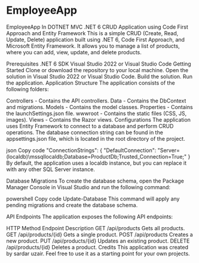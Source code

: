 # EmployeeApp
EmployeeApp In DOTNET MVC
.NET 6 CRUD Application using Code First Approach and Entity Framework
This is a simple CRUD (Create, Read, Update, Delete) application built using .NET 6, Code First Approach, and Microsoft Entity Framework. It allows you to manage a list of products, where you can add, view, update, and delete products.

Prerequisites
.NET 6 SDK
Visual Studio 2022 or Visual Studio Code
Getting Started
Clone or download the repository to your local machine.
Open the solution in Visual Studio 2022 or Visual Studio Code.
Build the solution.
Run the application.
Application Structure
The application consists of the following folders:

Controllers - Contains the API controllers.
Data - Contains the DbContext and migrations.
Models - Contains the model classes.
Properties - Contains the launchSettings.json file.
wwwroot - Contains the static files (CSS, JS, images).
Views - Contains the Razor views.
Configurations
The application uses Entity Framework to connect to a database and perform CRUD operations. The database connection string can be found in the appsettings.json file, which is located in the root directory of the project.

json
Copy code
"ConnectionStrings": {
  "DefaultConnection": "Server=(localdb)\\mssqllocaldb;Database=ProductDb;Trusted_Connection=True;"
}
By default, the application uses a localdb instance, but you can replace it with any other SQL Server instance.

Database Migrations
To create the database schema, open the Package Manager Console in Visual Studio and run the following command:

powershell
Copy code
Update-Database
This command will apply any pending migrations and create the database schema.

API Endpoints
The application exposes the following API endpoints:

HTTP Method	Endpoint	Description
GET	/api/products	Gets all products.
GET	/api/products/{id}	Gets a single product.
POST	/api/products	Creates a new product.
PUT	/api/products/{id}	Updates an existing product.
DELETE	/api/products/{id}	Deletes a product.
Credits
This application was created by sardar uzair. Feel free to use it as a starting point for your own projects.






